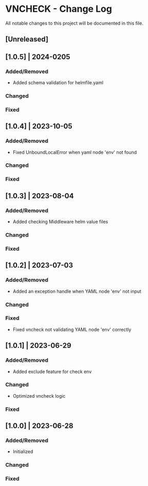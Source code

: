 # VNCHECK - Change Log
All notable changes to this project will be documented in this file.

## [Unreleased]

## [1.0.5] | 2024-0205
### Added/Removed
- Added schema validation for helmfile.yaml
### Changed
### Fixed

## [1.0.4] | 2023-10-05
### Added/Removed
- Fixed UnboundLocalError when yaml node 'env' not found
### Changed
### Fixed

## [1.0.3] | 2023-08-04
### Added/Removed
- Added checking Middleware helm value files
### Changed
### Fixed

## [1.0.2] | 2023-07-03
### Added/Removed
- Added an exception handle when YAML node 'env' not input
### Changed
### Fixed
- Fixed vncheck not validating YAML node 'env' correctly

## [1.0.1] | 2023-06-29
### Added/Removed
- Added exclude feature for check env
### Changed
- Optimized vncheck logic
### Fixed

## [1.0.0] | 2023-06-28
### Added/Removed
- Initialized
### Changed
### Fixed